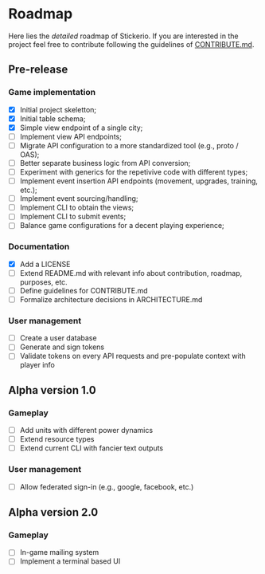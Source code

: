 # Roadmap

Here lies the _detailed_ roadmap of Stickerio. If you are interested in the project feel free to contribute following the guidelines of [CONTRIBUTE.md](./CONTRIBUTE.md).

## Pre-release

### Game implementation
- [x] Initial project skeletton;
- [x] Initial table schema;
- [x] Simple view endpoint of a single city;
- [ ] Implement view API endpoints;
- [ ] Migrate API configuration to a more standardized tool (e.g., proto / OAS);
- [ ] Better separate business logic from API conversion;
- [ ] Experiment with generics for the repetivive code with different types;
- [ ] Implement event insertion API endpoints (movement, upgrades, training, etc.);
- [ ] Implement event sourcing/handling;
- [ ] Implement CLI to obtain the views;
- [ ] Implement CLI to submit events;
- [ ] Balance game configurations for a decent playing experience;

### Documentation
- [x] Add a LICENSE
- [ ] Extend README.md with relevant info about contribution, roadmap, purposes, etc.
- [ ] Define guidelines for CONTRIBUTE.md
- [ ] Formalize architecture decisions in ARCHITECTURE.md

### User management
- [ ] Create a user database
- [ ] Generate and sign tokens
- [ ] Validate tokens on every API requests and pre-populate context with player info

## Alpha version 1.0

### Gameplay
- [ ] Add units with different power dynamics
- [ ] Extend resource types
- [ ] Extend current CLI with fancier text outputs

### User management
- [ ] Allow federated sign-in (e.g., google, facebook, etc.)

## Alpha version 2.0

### Gameplay
- [ ] In-game mailing system
- [ ] Implement a terminal based UI
